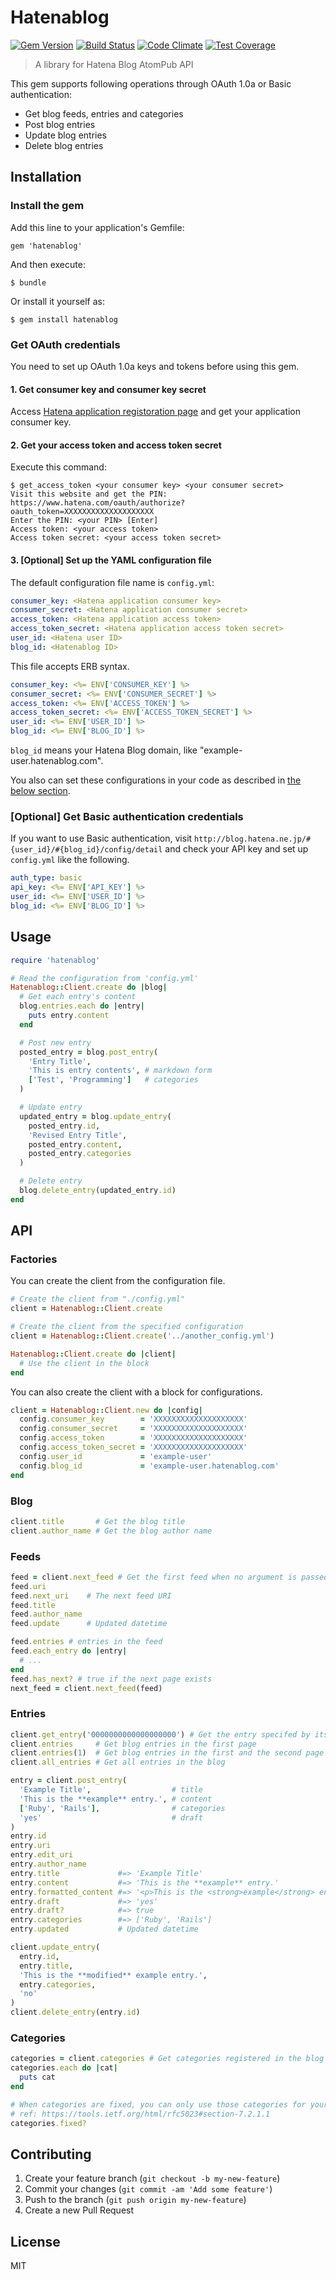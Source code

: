 # Hatenablog

[![Gem Version](https://badge.fury.io/rb/hatenablog.svg)](https://badge.fury.io/rb/hatenablog) [![Build Status](https://github.com/kymmt90/hatenablog/workflows/build/badge.svg)](https://github.com/kymmt90/hatenablog/actions?workflow=build)
[![Code Climate](https://codeclimate.com/github/kymmt90/hatenablog/badges/gpa.svg)](https://codeclimate.com/github/kymmt90/hatenablog)
[![Test Coverage](https://codeclimate.com/github/kymmt90/hatenablog/badges/coverage.svg)](https://codeclimate.com/github/kymmt90/hatenablog/coverage)

> A library for Hatena Blog AtomPub API

This gem supports following operations through OAuth 1.0a or Basic authentication:

- Get blog feeds, entries and categories
- Post blog entries
- Update blog entries
- Delete blog entries

## Installation

### Install the gem

Add this line to your application's Gemfile:

    gem 'hatenablog'

And then execute:

    $ bundle

Or install it yourself as:

    $ gem install hatenablog

### Get OAuth credentials

You need to set up OAuth 1.0a keys and tokens before using this gem.

#### 1. Get consumer key and consumer key secret

Access [Hatena application registoration page](http://developer.hatena.ne.jp/) and get your application consumer key.

#### 2. Get your access token and access token secret

Execute this command:

    $ get_access_token <your consumer key> <your consumer secret>
    Visit this website and get the PIN: https://www.hatena.com/oauth/authorize?oauth_token=XXXXXXXXXXXXXXXXXXXX
    Enter the PIN: <your PIN> [Enter]
    Access token: <your access token>
    Access token secret: <your access token secret>

#### 3. [Optional] Set up the YAML configuration file

The default configuration file name is `config.yml`:

```yml
consumer_key: <Hatena application consumer key>
consumer_secret: <Hatena application consumer secret>
access_token: <Hatena application access token>
access_token_secret: <Hatena application access token secret>
user_id: <Hatena user ID>
blog_id: <Hatenablog ID>
```

This file accepts ERB syntax.

```yml
consumer_key: <%= ENV['CONSUMER_KEY'] %>
consumer_secret: <%= ENV['CONSUMER_SECRET'] %>
access_token: <%= ENV['ACCESS_TOKEN'] %>
access_token_secret: <%= ENV['ACCESS_TOKEN_SECRET'] %>
user_id: <%= ENV['USER_ID'] %>
blog_id: <%= ENV['BLOG_ID'] %>
```

`blog_id` means your Hatena Blog domain, like "example-user.hatenablog.com".

You also can set these configurations in your code as described in [the below section](#factories).

### [Optional] Get Basic authentication credentials
If you want to use Basic authentication, visit `http://blog.hatena.ne.jp/#{user_id}/#{blog_id}/config/detail`
and check your API key and set up `config.yml` like the following.

```yml
auth_type: basic
api_key: <%= ENV['API_KEY'] %>
user_id: <%= ENV['USER_ID'] %>
blog_id: <%= ENV['BLOG_ID'] %>
```

## Usage

```ruby
require 'hatenablog'

# Read the configuration from 'config.yml'
Hatenablog::Client.create do |blog|
  # Get each entry's content
  blog.entries.each do |entry|
    puts entry.content
  end

  # Post new entry
  posted_entry = blog.post_entry(
    'Entry Title',
    'This is entry contents', # markdown form
    ['Test', 'Programming']   # categories
  )

  # Update entry
  updated_entry = blog.update_entry(
    posted_entry.id,
    'Revised Entry Title',
    posted_entry.content,
    posted_entry.categories
  )

  # Delete entry
  blog.delete_entry(updated_entry.id)
end
```

## API

### Factories

You can create the client from the configuration file.

```ruby
# Create the client from "./config.yml"
client = Hatenablog::Client.create

# Create the client from the specified configuration
client = Hatenablog::Client.create('../another_config.yml')

Hatenablog::Client.create do |client|
  # Use the client in the block
end
```

You can also create the client with a block for configurations.

```ruby
client = Hatenablog::Client.new do |config|
  config.consumer_key        = 'XXXXXXXXXXXXXXXXXXXX'
  config.consumer_secret     = 'XXXXXXXXXXXXXXXXXXXX'
  config.access_token        = 'XXXXXXXXXXXXXXXXXXXX'
  config.access_token_secret = 'XXXXXXXXXXXXXXXXXXXX'
  config.user_id             = 'example-user'
  config.blog_id             = 'example-user.hatenablog.com'
end
```

### Blog

```ruby
client.title       # Get the blog title
client.author_name # Get the blog author name
```

### Feeds

```ruby
feed = client.next_feed # Get the first feed when no argument is passed
feed.uri
feed.next_uri    # The next feed URI
feed.title
feed.author_name
feed.update      # Updated datetime

feed.entries # entries in the feed
feed.each_entry do |entry|
  # ...
end
feed.has_next? # true if the next page exists
next_feed = client.next_feed(feed)
```

### Entries

```ruby
client.get_entry('0000000000000000000') # Get the entry specifed by its ID
client.entries     # Get blog entries in the first page
client.entries(1)  # Get blog entries in the first and the second page
client.all_entries # Get all entries in the blog

entry = client.post_entry(
  'Example Title',                  # title
  'This is the **example** entry.', # content
  ['Ruby', 'Rails'],                # categories
  'yes'                             # draft
)
entry.id
entry.uri
entry.edit_uri
entry.author_name
entry.title             #=> 'Example Title'
entry.content           #=> 'This is the **example** entry.'
entry.formatted_content #=> '<p>This is the <strong>example</strong> entry.</p>'
entry.draft             #=> 'yes'
entry.draft?            #=> true
entry.categories        #=> ['Ruby', 'Rails']
entry.updated           # Updated datetime

client.update_entry(
  entry.id,
  entry.title,
  'This is the **modified** example entry.',
  entry.categories,
  'no'
)
client.delete_entry(entry.id)
```

### Categories

```ruby
categories = client.categories # Get categories registered in the blog
categories.each do |cat|
  puts cat
end

# When categories are fixed, you can only use those categories for your entries.
# ref: https://tools.ietf.org/html/rfc5023#section-7.2.1.1
categories.fixed?
```

## Contributing

1. Create your feature branch (`git checkout -b my-new-feature`)
2. Commit your changes (`git commit -am 'Add some feature'`)
3. Push to the branch (`git push origin my-new-feature`)
4. Create a new Pull Request

## License

MIT

